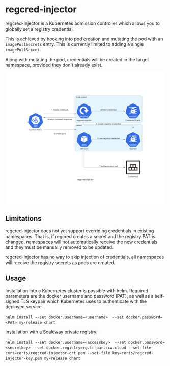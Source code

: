 # regcred-injector

regcred-injector is a Kubernetes admission controller which allows you to
globally set a registry credential.

This is achieved by hooking into pod creation and mutating the pod with
an `imagePullSecrets` entry. This is currently limited to adding a single
`imagePullSecret`.

Along with mutating the pod, credentials will be created in the target namespace,
provided they don't already exist.

![Architecture](images/regcred-injector.png)

## Limitations

regcred-injector does not yet support overriding credentials in existing
namespaces. That is, if regcred creates a secret and the registry PAT is
changed, namespaces will not automatically receive the new credentials and
they must be manually removed to be updated.

regcred-injector has no way to skip injection of credentials, all namespaces
will receive the registry secrets as pods are created.

## Usage

Installation into a Kubernetes cluster is possible with helm. Required parameters are the docker username and password (PAT), as well as a self-signed TLS keypair which Kubernetes uses to authenticate with the deployed service.

`helm install --set docker.username=<username>  --set docker.password=<PAT> my-release chart`

Installation with a Scaleway private registry.

`helm install --set docker.username=<accesskey>  --set docker.password=<secretkey> --set docker.registry=rg.fr-par.scw.cloud --set-file cert=certs/regcred-injector-crt.pem --set-file key=certs/regcred-injector-key.pem my-release chart`
